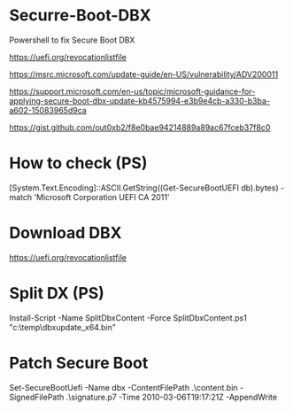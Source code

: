 # Securre-Boot-DBX
Powershell to fix Secure Boot DBX

https://uefi.org/revocationlistfile

https://msrc.microsoft.com/update-guide/en-US/vulnerability/ADV200011

https://support.microsoft.com/en-us/topic/microsoft-guidance-for-applying-secure-boot-dbx-update-kb4575994-e3b9e4cb-a330-b3ba-a602-15083965d9ca

https://gist.github.com/out0xb2/f8e0bae94214889a89ac67fceb37f8c0


# How to check (PS)

[System.Text.Encoding]::ASCII.GetString((Get-SecureBootUEFI db).bytes) -match 'Microsoft Corporation UEFI CA 2011'

# Download DBX

https://uefi.org/revocationlistfile

# Split DX (PS)

Install-Script -Name SplitDbxContent -Force
SplitDbxContent.ps1 "c:\temp\dbxupdate_x64.bin"

# Patch Secure Boot 

Set-SecureBootUefi -Name dbx -ContentFilePath .\content.bin -SignedFilePath .\signature.p7 -Time 2010-03-06T19:17:21Z -AppendWrite



